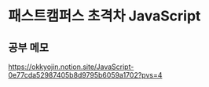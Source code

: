 # 패스트캠퍼스 초격차 JavaScript

## 공부 메모

https://okkyojin.notion.site/JavaScript-0e77cda52987405b8d9795b6059a1702?pvs=4
